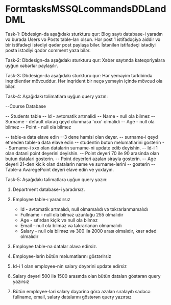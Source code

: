 # FormtasksMSSQLcommandsDDLandDML

Task-1:
Dbdesign-da aşağıdakı sturkturu qur:
Blog saytı database-i yaradın və burada Users və Posts table-ları olsun.
Hər post 1 istifadəçiyə aiddir və bir istifadəçi istədiyi qədər post paylaşa bilər.
İstənilən istifadəçi istədiyi posta istədiyi qədər comment yaza bilər.

Task-2:
Dbdesign-da aşağıdakı sturkturu qur:
Xəbər saytında kateqoriyalara uyğun xəbərlər paylaşılır.

Task-3:
Dbdesign-da aşağıdakı sturkturu qur:
Hər yeməyim tərkibində inqridientlər mövcuddur.
Hər inqrident bir neçə yeməyin içində mövcud ola bilər.

Task-4:
Aşağıdakı təlimatlara uyğun query yazın:

--Course Database

-- Students table
-- Id - avtomatik artmalidi
-- Name - null ola bilmez
-- Surname - default olaraq qeyd olunmasa 'xxx' olmalidi
-- Age - null ola bilmez
-- Point - null ola bilmez

-- table-a data elave edin --3 dene hamisi olan deyer.
-- surname-i qeyd etmeden table-a data elave edin
-- studentin butun melumatlarini gosterin
-- Surname-i xxx olan datalarin surname-ni update edib deyishin.
-- Id-i 1 olan datani point deyerini deyishin.
-- Point deyeri 70 ile 90 arasinda olan butun datalari gosterin.
-- Point deyerleri azalan sirayla gosterin.
-- Age deyeri 21-den kicik olan datalarin name ve surname-lerini 
-- gosterin
-- Table-a AvaregePoint deyeri elave edin ve yoxlayın.

Task-5:
Aşağıdakı təlimatlara uyğun query yazın:

1) Department database-i yaradırsız.
2) Employee table-ı yaradırsız 
    - Id - avtomatik artmalıdı, null olmamalıdı və təkrarlanmamalıdı
    - Fullname - null ola bilməz uzunluğu 255 olmalıdır
    - Age - sıfırdan kiçik və null ola bilməz
    - Email - null ola bilməz və təkrarlanan olmamalıdı
    - Salary - null ola bilməz və 300 ilə 2000 arası olmalıdır, kəsr ədəd olmalıdır

3) Employee table-na datalar əlavə edirsiz.
4) Employee-lərin bütün məlumatlarını göstərirsiz
5) Id-i 1 olan employee-nin salary dəyərini update edirsiz
6) Salary dəyəri 500 ilə 1500 arasında olan bütün dataları göstərən query 
  yazırsız
7) Bütün employee-ləri salary dəyərinə görə azalan sıralayıb sadəcə fullname, 
email, salary datalarını göstərən query yazırsız
